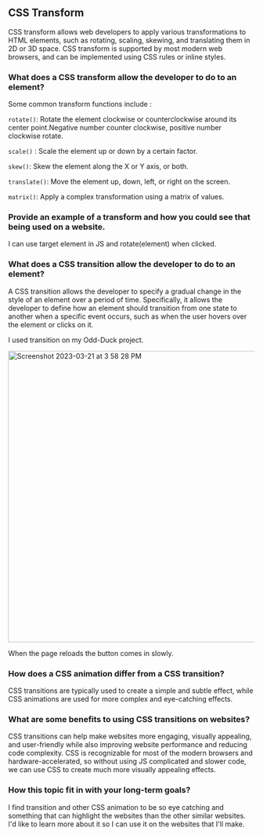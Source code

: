 ## CSS Transform
CSS transform allows web developers to apply various transformations to HTML elements, such as rotating, scaling, skewing, and translating them in 2D or 3D space. CSS transform is supported by most modern web browsers, and can be implemented using CSS rules or inline styles. 

### What does a CSS transform allow the developer to do to an element?

Some common transform functions include : 

`rotate()`:  Rotate the element clockwise or counterclockwise around its center point.Negative number counter clockwise, positive number clockwise rotate.

`scale()` : Scale the element up or down by a certain factor.

`skew()`: Skew the element along the X or Y axis, or both.

`translate()`: Move the element up, down, left, or right on the screen.

`matrix()`: Apply a complex transformation using a matrix of values.

### Provide an example of a transform and how you could see that being used on a website.

I can use target element in JS and rotate(element) when clicked. 

### What does a CSS transition allow the developer to do to an element?

A CSS transition allows the developer to specify a gradual change in the style of an element over a period of time. Specifically, it allows the developer to define how an element should transition from one state to another when a specific event occurs, such as when the user hovers over the element or clicks on it.

I used transition on my Odd-Duck project. 

<img width="594" alt="Screenshot 2023-03-21 at 3 58 28 PM" src="https://user-images.githubusercontent.com/101478282/226760354-1862522e-e958-4ea0-a8d7-3ebb3e188a5b.png">

When the page reloads the button comes in slowly. 

### How does a CSS animation differ from a CSS transition?

CSS transitions are typically used to create a simple and subtle effect, while CSS animations are used for more complex and eye-catching effects.

### What are some benefits to using CSS transitions on websites?

CSS transitions can help make websites more engaging, visually appealing, and user-friendly while also improving website performance and reducing code complexity. CSS is recognizable for most of the modern browsers and hardware-accelerated, so without using JS complicated and slower code, we can use CSS to create much more visually appealing effects. 

### How this topic fit in with your long-term goals?

I find transition and other CSS animation to be so eye catching and something that can highlight the websites than the other similar websites. I'd like to learn more about it so I can use it on the websites that I'll make. 

